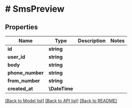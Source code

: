 # # SmsPreview

## Properties

Name | Type | Description | Notes
------------ | ------------- | ------------- | -------------
**id** | **string** |  |
**user_id** | **string** |  |
**body** | **string** |  |
**phone_number** | **string** |  |
**from_number** | **string** |  |
**created_at** | **\DateTime** |  |

[[Back to Model list]](../../README#models) [[Back to API list]](../../README#endpoints) [[Back to README]](../../README)
